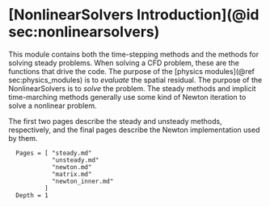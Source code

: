 # [NonlinearSolvers Introduction](@id sec:nonlinearsolvers)

This module contains both the time-stepping methods and the methods for solving
steady problems.
When solving a CFD problem, these are the functions that drive the code.
The purpose of the [physics modules](@ref sec:physics_modules) is to
*evaluate* the spatial residual.  The purpose of the NonlinearSolvers is to
*solve* the problem.
The steady methods and implicit time-marching methods generally use some kind
of Newton iteration to solve a nonlinear problem.

The first two pages describe the steady and unsteady methods, respectively, and
the final pages describe the Newton implementation used by them.

```@contents
  Pages = [ "steady.md"
            "unsteady.md"
            "newton.md"
            "matrix.md"
            "newton_inner.md"
          ]
  Depth = 1
```
